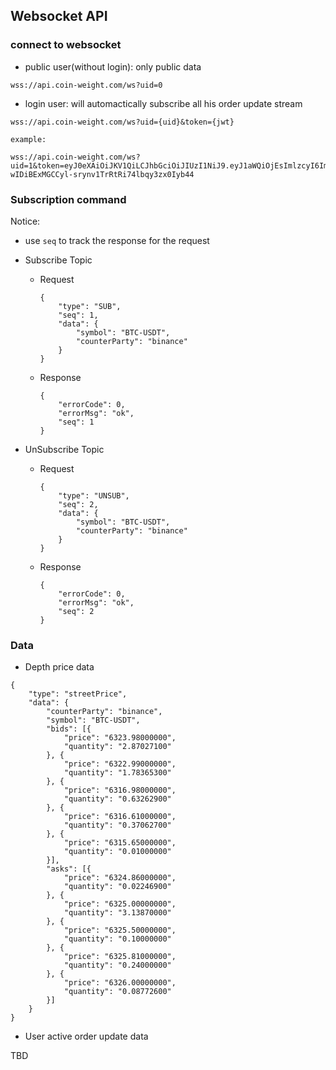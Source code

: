 ## Websocket API

### connect to websocket

- public user(without login): only public data
```
wss://api.coin-weight.com/ws?uid=0
```

- login user: will automactically subscribe all his order update stream

```
wss://api.coin-weight.com/ws?uid={uid}&token={jwt}
```

```
example: 

wss://api.coin-weight.com/ws?uid=1&token=eyJ0eXAiOiJKV1QiLCJhbGciOiJIUzI1NiJ9.eyJ1aWQiOjEsImlzcyI6ImV4IiwiZXhwIjoxNTI5MTcxMDE0LCJncm91cCI6Imdyb3VwMSJ9.s-wIDiBExMGCCyl-srynv1TrRtRi74lbqy3zx0Iyb44
```

### Subscription command

Notice:
  - use `seq` to track the response for the request

- Subscribe Topic
  - Request
    ```
    {
        "type": "SUB",
        "seq": 1,
        "data": {
            "symbol": "BTC-USDT",
            "counterParty": "binance"
        }
    }
    ```
  - Response
    ```
    {
        "errorCode": 0,
        "errorMsg": "ok",
        "seq": 1
    }
    ```

- UnSubscribe Topic
  - Request
    ```
    {
        "type": "UNSUB",
        "seq": 2,
        "data": {
            "symbol": "BTC-USDT",
            "counterParty": "binance"
        }
    }
    ```
  - Response
    ```
    {
        "errorCode": 0,
        "errorMsg": "ok",
        "seq": 2
    }
    ```

### Data 

- Depth price data
```
{
	"type": "streetPrice",
	"data": {
		"counterParty": "binance",
		"symbol": "BTC-USDT",
		"bids": [{
			"price": "6323.98000000",
			"quantity": "2.87027100"
		}, {
			"price": "6322.99000000",
			"quantity": "1.78365300"
		}, {
			"price": "6316.98000000",
			"quantity": "0.63262900"
		}, {
			"price": "6316.61000000",
			"quantity": "0.37062700"
		}, {
			"price": "6315.65000000",
			"quantity": "0.01000000"
		}],
		"asks": [{
			"price": "6324.86000000",
			"quantity": "0.02246900"
		}, {
			"price": "6325.00000000",
			"quantity": "3.13870000"
		}, {
			"price": "6325.50000000",
			"quantity": "0.10000000"
		}, {
			"price": "6325.81000000",
			"quantity": "0.24000000"
		}, {
			"price": "6326.00000000",
			"quantity": "0.08772600"
		}]
	}
}
```

- User active order update data

TBD